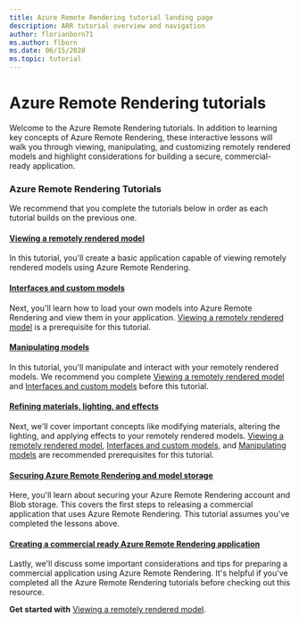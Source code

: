 ```yaml
---
title: Azure Remote Rendering tutorial landing page
description: ARR tutorial overview and navigation
author: florianborn71
ms.author: flborn
ms.date: 06/15/2020
ms.topic: tutorial
---
```


# Azure Remote Rendering tutorials

Welcome to the Azure Remote Rendering tutorials. In addition to learning key concepts of Azure Remote Rendering, these interactive lessons will walk you through viewing, manipulating, and customizing remotely rendered models and highlight considerations for building a secure, commercial-ready application.

### Azure Remote Rendering Tutorials

We recommend that you complete the tutorials below in order as each tutorial builds on the previous one.

#### [Viewing a remotely rendered model](view-remote-models/view-remote-models.md)

In this tutorial, you'll create a basic application capable of viewing remotely rendered models using Azure Remote Rendering.

#### [Interfaces and custom models](custom-models/custom-models.md)

Next, you'll learn how to load your own models into Azure Remote Rendering and view them in your application. [Viewing a remotely rendered model](view-remote-models/view-remote-models.md) is a prerequisite for this tutorial.

#### [Manipulating models](manipulate-models/manipulate-models.md)

In this tutorial, you'll manipulate and interact with your remotely rendered models. We recommend you complete [Viewing a remotely rendered model](view-remote-models/view-remote-models.md) and [Interfaces and custom models](custom-models/custom-models.md) before this tutorial.

#### [Refining materials, lighting, and effects](materials-lighting-effects/materials-lighting-effects.md)

Next, we'll cover important concepts like modifying materials, altering the lighting, and applying effects to your remotely rendered models. [Viewing a remotely rendered model](view-remote-models/view-remote-models.md), [Interfaces and custom models](custom-models/custom-models.md), and [Manipulating models](manipulate-models/manipulate-models.md) are recommended prerequisites for this tutorial.

#### [Securing Azure Remote Rendering and model storage](security/security.md)

Here, you'll learn about securing your Azure Remote Rendering account and Blob storage. This covers the first steps to releasing a commercial application that uses Azure Remote Rendering. This tutorial assumes you've completed the lessons above.


#### [Creating a commercial ready Azure Remote Rendering application](commercial-ready/commercial-ready.md)

Lastly, we'll discuss some important considerations and tips for preparing a commercial application using Azure Remote Rendering. It's helpful if you've completed all the Azure Remote Rendering tutorials before checking out this resource.

**Get started with** [Viewing a remotely rendered model](view-remote-models/view-remote-models.md).